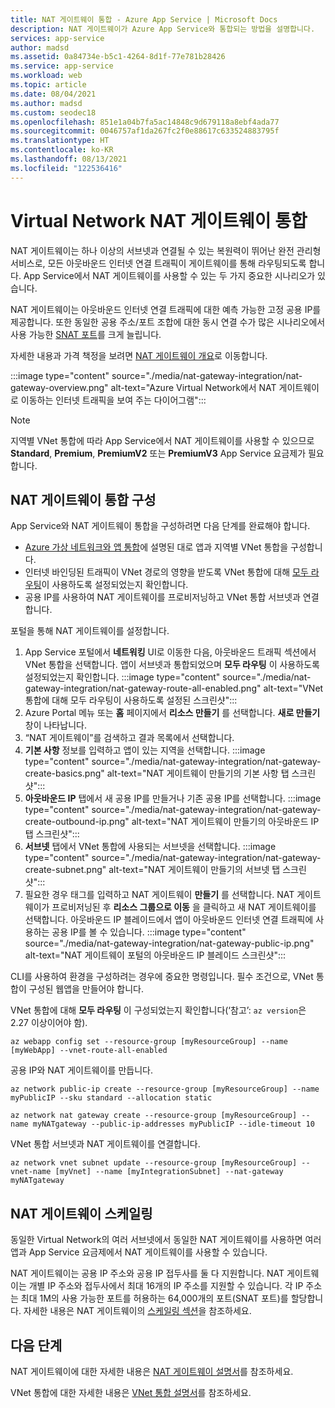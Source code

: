 ```yaml
---
title: NAT 게이트웨이 통합 - Azure App Service | Microsoft Docs
description: NAT 게이트웨이가 Azure App Service와 통합되는 방법을 설명합니다.
services: app-service
author: madsd
ms.assetid: 0a84734e-b5c1-4264-8d1f-77e781b28426
ms.service: app-service
ms.workload: web
ms.topic: article
ms.date: 08/04/2021
ms.author: madsd
ms.custom: seodec18
ms.openlocfilehash: 851e1a04b7fa5ac14848c9d679118a8ebf4ada77
ms.sourcegitcommit: 0046757af1da267fc2f0e88617c633524883795f
ms.translationtype: HT
ms.contentlocale: ko-KR
ms.lasthandoff: 08/13/2021
ms.locfileid: "122536416"
---
```

# <a name="virtual-network-nat-gateway-integration"></a>Virtual Network NAT 게이트웨이 통합

NAT 게이트웨이는 하나 이상의 서브넷과 연결될 수 있는 복원력이 뛰어난 완전 관리형 서비스로, 모든 아웃바운드 인터넷 연결 트래픽이 게이트웨이를 통해 라우팅되도록 합니다. App Service에서 NAT 게이트웨이를 사용할 수 있는 두 가지 중요한 시나리오가 있습니다. 

NAT 게이트웨이는 아웃바운드 인터넷 연결 트래픽에 대한 예측 가능한 고정 공용 IP를 제공합니다. 또한 동일한 공용 주소/포트 조합에 대한 동시 연결 수가 많은 시나리오에서 사용 가능한 [SNAT 포트](../troubleshoot-intermittent-outbound-connection-errors.md)를 크게 늘립니다.

자세한 내용과 가격 책정을 보려면 [NAT 게이트웨이 개요](../../virtual-network/nat-gateway/nat-overview.md)로 이동합니다.

:::image type="content" source="./media/nat-gateway-integration/nat-gateway-overview.png" alt-text="Azure Virtual Network에서 NAT 게이트웨이로 이동하는 인터넷 트래픽을 보여 주는 다이어그램":::

> [!Note] 
> 지역별 VNet 통합에 따라 App Service에서 NAT 게이트웨이를 사용할 수 있으므로 **Standard**, **Premium**, **PremiumV2** 또는 **PremiumV3** App Service 요금제가 필요합니다.

## <a name="configuring-nat-gateway-integration"></a>NAT 게이트웨이 통합 구성

App Service와 NAT 게이트웨이 통합을 구성하려면 다음 단계를 완료해야 합니다.

* [Azure 가상 네트워크와 앱 통합](../web-sites-integrate-with-vnet.md)에 설명된 대로 앱과 지역별 VNet 통합을 구성합니다.
* 인터넷 바인딩된 트래픽이 VNet 경로의 영향을 받도록 VNet 통합에 대해 [모두 라우팅](../web-sites-integrate-with-vnet.md#routes)이 사용하도록 설정되었는지 확인합니다.
* 공용 IP를 사용하여 NAT 게이트웨이를 프로비저닝하고 VNet 통합 서브넷과 연결합니다.

포털을 통해 NAT 게이트웨이를 설정합니다.

1. App Service 포털에서 **네트워킹** UI로 이동한 다음, 아웃바운드 트래픽 섹션에서 VNet 통합을 선택합니다. 앱이 서브넷과 통합되었으며 **모두 라우팅** 이 사용하도록 설정되었는지 확인합니다.
:::image type="content" source="./media/nat-gateway-integration/nat-gateway-route-all-enabled.png" alt-text="VNet 통합에 대해 모두 라우팅이 사용하도록 설정된 스크린샷":::
1. Azure Portal 메뉴 또는 **홈** 페이지에서 **리소스 만들기** 를 선택합니다. **새로 만들기** 창이 나타납니다.
1. “NAT 게이트웨이”를 검색하고 결과 목록에서 선택합니다.
1. **기본 사항** 정보를 입력하고 앱이 있는 지역을 선택합니다.
:::image type="content" source="./media/nat-gateway-integration/nat-gateway-create-basics.png" alt-text="NAT 게이트웨이 만들기의 기본 사항 탭 스크린샷":::
1. **아웃바운드 IP** 탭에서 새 공용 IP를 만들거나 기존 공용 IP를 선택합니다.
:::image type="content" source="./media/nat-gateway-integration/nat-gateway-create-outbound-ip.png" alt-text="NAT 게이트웨이 만들기의 아웃바운드 IP 탭 스크린샷":::
1. **서브넷** 탭에서 VNet 통합에 사용되는 서브넷을 선택합니다.
:::image type="content" source="./media/nat-gateway-integration/nat-gateway-create-subnet.png" alt-text="NAT 게이트웨이 만들기의 서브넷 탭 스크린샷":::
1. 필요한 경우 태그를 입력하고 NAT 게이트웨이 **만들기** 를 선택합니다. NAT 게이트웨이가 프로비저닝된 후 **리소스 그룹으로 이동** 을 클릭하고 새 NAT 게이트웨이를 선택합니다. 아웃바운드 IP 블레이드에서 앱이 아웃바운드 인터넷 연결 트래픽에 사용하는 공용 IP를 볼 수 있습니다.
:::image type="content" source="./media/nat-gateway-integration/nat-gateway-public-ip.png" alt-text="NAT 게이트웨이 포털의 아웃바운드 IP 블레이드 스크린샷"::: 

CLI를 사용하여 환경을 구성하려는 경우에 중요한 명령입니다. 필수 조건으로, VNet 통합이 구성된 웹앱을 만들어야 합니다.

VNet 통합에 대해 **모두 라우팅** 이 구성되었는지 확인합니다(‘참고’: `az version`은 2.27 이상이어야 함).

```azurecli-interactive
az webapp config set --resource-group [myResourceGroup] --name [myWebApp] --vnet-route-all-enabled
```

공용 IP와 NAT 게이트웨이를 만듭니다.

```azurecli-interactive
az network public-ip create --resource-group [myResourceGroup] --name myPublicIP --sku standard --allocation static

az network nat gateway create --resource-group [myResourceGroup] --name myNATgateway --public-ip-addresses myPublicIP --idle-timeout 10
```

VNet 통합 서브넷과 NAT 게이트웨이를 연결합니다.

```azurecli-interactive
az network vnet subnet update --resource-group [myResourceGroup] --vnet-name [myVnet] --name [myIntegrationSubnet] --nat-gateway myNATgateway
```

## <a name="scaling-nat-gateway"></a>NAT 게이트웨이 스케일링

동일한 Virtual Network의 여러 서브넷에서 동일한 NAT 게이트웨이를 사용하면 여러 앱과 App Service 요금제에서 NAT 게이트웨이를 사용할 수 있습니다.

NAT 게이트웨이는 공용 IP 주소와 공용 IP 접두사를 둘 다 지원합니다. NAT 게이트웨이는 개별 IP 주소와 접두사에서 최대 16개의 IP 주소를 지원할 수 있습니다. 각 IP 주소는 최대 1M의 사용 가능한 포트를 허용하는 64,000개의 포트(SNAT 포트)를 할당합니다. 자세한 내용은 NAT 게이트웨이의 [스케일링 섹션](../../virtual-network/nat-gateway/nat-gateway-resource.md#scaling)을 참조하세요.

## <a name="next-steps"></a>다음 단계
NAT 게이트웨이에 대한 자세한 내용은 [NAT 게이트웨이 설명서](../../virtual-network/nat-gateway/nat-overview.md)를 참조하세요.

VNet 통합에 대한 자세한 내용은 [VNet 통합 설명서](../web-sites-integrate-with-vnet.md)를 참조하세요.